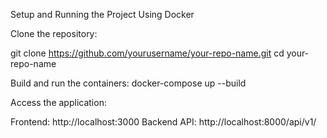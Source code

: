 Setup and Running the Project
Using Docker

Clone the repository:

git clone https://github.com/yourusername/your-repo-name.git
cd your-repo-name

Build and run the containers:
docker-compose up --build

Access the application:

Frontend: http://localhost:3000
Backend API: http://localhost:8000/api/v1/

